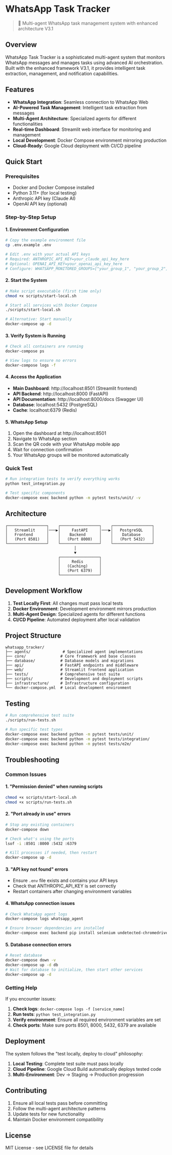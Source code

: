 # WhatsApp Task Tracker

> 🤖 Multi-agent WhatsApp task management system with enhanced architecture V3.1

## Overview

WhatsApp Task Tracker is a sophisticated multi-agent system that monitors WhatsApp messages and manages tasks using advanced AI orchestration. Built with the enhanced framework V3.1, it provides intelligent task extraction, management, and notification capabilities.

## Features

- **WhatsApp Integration**: Seamless connection to WhatsApp Web
- **AI-Powered Task Management**: Intelligent task extraction from messages
- **Multi-Agent Architecture**: Specialized agents for different functionalities
- **Real-time Dashboard**: Streamlit web interface for monitoring and management
- **Local Development**: Docker Compose environment mirroring production
- **Cloud-Ready**: Google Cloud deployment with CI/CD pipeline

## Quick Start

### Prerequisites

- Docker and Docker Compose installed
- Python 3.11+ (for local testing)
- Anthropic API key (Claude AI)
- OpenAI API key (optional)

### Step-by-Step Setup

#### 1. **Environment Configuration**
   ```bash
   # Copy the example environment file
   cp .env.example .env
   
   # Edit .env with your actual API keys
   # Required: ANTHROPIC_API_KEY=your_claude_api_key_here
   # Optional: OPENAI_API_KEY=your_openai_api_key_here
   # Configure: WHATSAPP_MONITORED_GROUPS=["your_group_1", "your_group_2"]
   ```

#### 2. **Start the System**
   ```bash
   # Make script executable (first time only)
   chmod +x scripts/start-local.sh
   
   # Start all services with Docker Compose
   ./scripts/start-local.sh
   
   # Alternative: Start manually
   docker-compose up -d
   ```

#### 3. **Verify System is Running**
   ```bash
   # Check all containers are running
   docker-compose ps
   
   # View logs to ensure no errors
   docker-compose logs -f
   ```

#### 4. **Access the Application**
   - **Main Dashboard**: http://localhost:8501 (Streamlit frontend)
   - **API Backend**: http://localhost:8000 (FastAPI)
   - **API Documentation**: http://localhost:8000/docs (Swagger UI)
   - **Database**: localhost:5432 (PostgreSQL)
   - **Cache**: localhost:6379 (Redis)

#### 5. **WhatsApp Setup**
   1. Open the dashboard at http://localhost:8501
   2. Navigate to WhatsApp section
   3. Scan the QR code with your WhatsApp mobile app
   4. Wait for connection confirmation
   5. Your WhatsApp groups will be monitored automatically

### Quick Test

```bash
# Run integration tests to verify everything works
python test_integration.py

# Test specific components
docker-compose exec backend python -m pytest tests/unit/ -v
```

## Architecture

```
┌─────────────────┐    ┌─────────────────┐    ┌─────────────────┐
│   Streamlit     │───▶│     FastAPI     │───▶│   PostgreSQL    │
│   Frontend      │    │    Backend      │    │    Database     │
│   (Port 8501)   │    │   (Port 8000)   │    │   (Port 5432)   │
└─────────────────┘    └─────────────────┘    └─────────────────┘
                              │
                              ▼
                       ┌─────────────────┐
                       │     Redis       │
                       │   (Caching)     │
                       │   (Port 6379)   │
                       └─────────────────┘
```

## Development Workflow

1. **Test Locally First**: All changes must pass local tests
2. **Docker Environment**: Development environment mirrors production
3. **Multi-Agent Design**: Specialized agents for different functions
4. **CI/CD Pipeline**: Automated deployment after local validation

## Project Structure

```
whatsapp_tracker/
├── agents/              # Specialized agent implementations
├── core/               # Core framework and base classes
├── database/           # Database models and migrations
├── api/                # FastAPI endpoints and middleware
├── web/                # Streamlit frontend application
├── tests/              # Comprehensive test suite
├── scripts/            # Development and deployment scripts
├── infrastructure/     # Infrastructure configuration
└── docker-compose.yml  # Local development environment
```

## Testing

```bash
# Run comprehensive test suite
./scripts/run-tests.sh

# Run specific test types
docker-compose exec backend python -m pytest tests/unit/
docker-compose exec backend python -m pytest tests/integration/
docker-compose exec backend python -m pytest tests/e2e/
```

## Troubleshooting

### Common Issues

#### 1. **"Permission denied" when running scripts**
```bash
chmod +x scripts/start-local.sh
chmod +x scripts/run-tests.sh
```

#### 2. **"Port already in use" errors**
```bash
# Stop any existing containers
docker-compose down

# Check what's using the ports
lsof -i :8501 :8000 :5432 :6379

# Kill processes if needed, then restart
docker-compose up -d
```

#### 3. **"API key not found" errors**
- Ensure `.env` file exists and contains your API keys
- Check that ANTHROPIC_API_KEY is set correctly
- Restart containers after changing environment variables

#### 4. **WhatsApp connection issues**
```bash
# Check WhatsApp agent logs
docker-compose logs whatsapp_agent

# Ensure browser dependencies are installed
docker-compose exec backend pip install selenium undetected-chromedriver
```

#### 5. **Database connection errors**
```bash
# Reset database
docker-compose down -v
docker-compose up -d db
# Wait for database to initialize, then start other services
docker-compose up -d
```

### Getting Help

If you encounter issues:

1. **Check logs**: `docker-compose logs -f [service_name]`
2. **Run tests**: `python test_integration.py`
3. **Verify environment**: Ensure all required environment variables are set
4. **Check ports**: Make sure ports 8501, 8000, 5432, 6379 are available

## Deployment

The system follows the "test locally, deploy to cloud" philosophy:

1. **Local Testing**: Complete test suite must pass locally
2. **Cloud Pipeline**: Google Cloud Build automatically deploys tested code
3. **Multi-Environment**: Dev → Staging → Production progression

## Contributing

1. Ensure all local tests pass before committing
2. Follow the multi-agent architecture patterns
3. Update tests for new functionality
4. Maintain Docker environment compatibility

## License

MIT License - see LICENSE file for details
